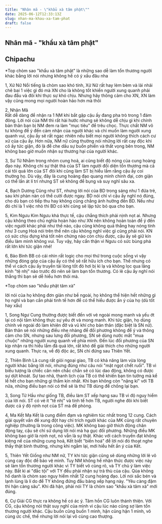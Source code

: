 ```yaml
---
title: "Nhân mã - \"khẩu xà tâm phật\""
date: 2025-06-12T12:33:13Z
slug: nhan-ma-khau-xa-tam-phat
draft: false
---
```


## Nhân mã - "khẩu xà tâm phật"

## Chipachu

*Top chòm sao "khẩu xà tâm phật" 
là những sao dễ làm tổn thương người khác bằng lời nói nhưng không hề có ý xấu đâu nha 
 
1, Xử Nữ
Nổi tiếng là chòm sao khó tính, Xử Nữ rất hay lèm bèm và lải nhải chê bai 1 việc gì đó mà XN cho là không tốt khiến người xung quanh phải đau đầu và đôi khi thực sự khó chịu. Nhưng hãy thông cảm cho XN, XN làm vậy cũng mong mọi người hoàn hảo hơn mà thôi 
 
2, Nhân Mã  
Rất dễ dàng để nhận ra 1 NM khi bắt gặp cậu ấy đang pha trò trong 1 đám đông. Lời nói của NM thì rất hài hước nhưng sẽ không dễ chịu gì khi chính bản thân bạn bị NM đem ra làm "mục tiêu" để trêu chọc. Thực chất NM vô tư không để ý đến cảm nhận của người khác và chỉ muốn làm người xung quanh vui, cậu ấy sẽ rất ngạc nhiên nếu biết mọi người không thích cách cư xử của cậu ấy. Hơn nữa, NM nữ cũng thường nói những lời rất cay độc khi cô ấy tức giận, đó là để che dấu sự buồn phiền và thất vọng bên trong, NM không bao giờ muốn nhận sự thương hại của người khác.
 
3, Sư Tử
Nhằm trong nhóm cung hoả, ai cũng biết độ nóng của cung hoàng đạo này. Không chỉ sự thật thà của ST làm người đối diện tổn thương mà cả cái tôi quá lớn của ST đôi khi cũng làm ST bị hiểu lầm rằng cậu ấy coi thường họ. Dù vậy, đây là cung hoàng đạo quang minh chính đại, cơn giận có thể lấn át lí trí nhưng ST sẽ không để bụng và suy nghĩ sâu xa.
 
4, Bạch Dương
Cũng như ST, nhưng lời nói của BD trong sáng như 1 đứa trẻ, sau khi phàn nàn có thể cười được ngay. BD nói chỉ vì cậu ấy nghĩ nó đúng, cho dù bạn có tiếp thu hay không cũng chẳng ảnh hưởng đến BD. Nếu như đó chỉ là 1 việc nhỏ thì BD có khi cũng sẽ lập tức bỏ qua cho bạn.
 
5, Kim Ngưu
Kim Ngưu khá thực tế, cậu chẳng thích phải nịnh nọt ai. Nhưng cậu không theo chủ nghĩa hoàn hảo như XN nên không hoàn toàn để ý đến việc người khác phải như thế nào, cậu cũng không quá thẳng hay nóng tính như 3 cung Hoả nói trên thế nên cậu không nghĩ việc gì cũng phải nói. KN có sức chịu đựng khá tốt nên chừng nào còn chịu được, cậu ấy sẽ giữ kín điều làm mình không vui. Tuy vậy, hãy cẩn thận vì Ngưu có sức bùng phá rất lớn khi tức giận nhé!
 
6, Bảo Bình
BB có cái nhìn rất logic cho mọi thứ trong cuộc sống vì vậy những đóng góp của cậu ấy có thể sẽ rất hữu ích cho bạn. Thế nhưng có thể vì cách cậu ấy truyền tải lòng tốt đó hơi bị kì lạ và không lọc qua lăng kính "tệ nhị" nào trước đó nên sẽ làm bạn tổn thương. Có lẽ cậu ấy nghĩ nói thẳng thì bạn sẽ dễ hiểu hơn thôi mà.
 
 
 
 
*Top chòm sao "khẩu phật tâm xà" 
 
lời nói của họ không đơn giản như bề ngoài, họ không thể hiện hết những gì họ nghĩ và bạn cần phải tinh tế hơn để có thể hiểu được ẩn ý của họ (dù tốt hay xấu)
 
1, Song Ngư
Cung thường được biết đến với vẻ ngoài mong manh và yếu ớt lại có nội tâm không thực sự yếu ớt và mong manh. Khi tức giận, họ dùng chính vẻ ngoài đó làm khiên đỡ và vũ khí cho bản thân (đặc biệt là SN nữ). Bản thân sẽ nói những điều nhẹ nhàng để đối phương không để ý và thông cảm cho SN, nhưng sau lưng đối phương, SN sẽ dùng nước mắt "mua chuộc" những người xung quanh về phía mình. Đến lúc đối phương của SN kịp nhận ra thì hiểu lầm đã quá lớn, rất khó để giải thích cho những người xung quanh. Thực ra, về độ độc ác, SN chỉ đứng sau Thiên Yết.
 
2, Thiên Bình
Là cung rất giỏi ngoại giao, TB có khả năng làm vừa lòng người khác bằng lời nói, nhưng đúng như câu nói "mật ngọt chết ruồi". TB vì biểu tượng là chiếc cân nên chắc chắn sẽ có lúc dao động, không có được sự dứt khoát. Sự tao nhã, thanh lịch của TB có thể khiến bạn tin tưởng mà kể lể hết cho bạn những gì thầm kín nhất. Khi bạn không còn "nặng kí" với TB nữa, những điều bạn nói có thể sẽ là thứ TB dùng để chống lại bạn.
 
3, Song Tử
Hầu như giống TB, điều làm ST xếp hạng sau TB vì độ nguy hiểm của lời nói. ST có vẻ ít "tế nhị" và tinh tế hơn TB, người nghe đôi khi biết được cả ý độ nịnh nọt của ST mà đề phòng.
 
4, Ma Kết
Ma Kết là cung điềm đạm và nghiêm túc nhất trong 12 cung. Cách giải quyết vấn đề xung đột hay chỉ trích người khác của MK cũng rất chuyên nghiệp (thường là trong công việc). MK không bao giờ thích động chân động tay, cậu sẽ chỉ sử dụng lời nói mà hạ gục đối phương. Những điều MK không bao giờ là nịnh nọt, nó vẫn là sự thật. Khác với cách truyền đạt không kiêng nể của những cung hoả, Kết biết "biến hoá" để lời nói đó thoạt nghe thấy thật bình thường, nhưng khi ngẫm lại, mới hiểu hết ẩn ý của Kết.
 
 
5, Thiên Yết
Giống như NM nữ, TY khi tức giận cũng sẽ dùng những lời lẽ vô cùng cay độc để bảo vệ mình. Tuy NM không hề nhận thức được việc này sẽ làm tổn thương người khác vì TY biết vô cùng rõ, và TY chủ ý làm việc này. Bất kì ai "đắc tội" với TY đều phải nhận sự trả thù của cậu. Qủa không hổ danh là chòm sao nguy hiểm nhất 12 cung hoàng đạo. Lời nói sắc bén và lạnh lùng là lí do để TY không đứng đầu bảng xếp hạng này. "Yêu càng đậm thì hận càng sâu". Khi đã hận, phải nói TY là chòm sao "khẩu xà tâm xà" mới đúng.
 
6, Cự Giải
CG thực ra không hề có ác ý. Tâm hồn CG luôn thánh thiện. Với CG, cậu không nói thật suy nghĩ của mình vì cậu lúc nào cũng sợ làm tổn thương người khác. Cậu buồn cũng buồn 1 mình, hận cũng hận 1 mình, vô cùng ức chế, thế nhưng lời nói lại vô cùng cao thượng.